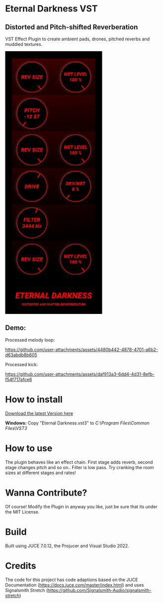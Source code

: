 # Eternal Darkness VST
## Distorted and Pitch-shifted Reverberation
VST Effect Plugin to create ambient pads, drones, pitched reverbs and muddied textures.

![Eternal_Darkness Screenshot](https://github.com/MichaelHurst97/Eternal-Darkness-VST/blob/main/Assets/Eternal_Darkness_Screenshot.PNG "Eternal Darkness Screenshot")

## Demo:

Processed melody loop:


https://github.com/user-attachments/assets/4480b442-4878-4701-a6b2-d63abdb8b605



Processed kick:


https://github.com/user-attachments/assets/daf913a3-6dd4-4d31-8efb-f54f717afce6





How to install
======
[Download the latest Version here](https://github.com/MichaelHurst97/Eternal-Darkness-VST/releases/tag/Release)


**Windows:** Copy "Eternal Darkness.vst3" to *C:\Program Files\Common Files\VST3*


How to use
======
The plugin behaves like an effect chain. First stage adds reverb, second stage changes pitch and so on..
Filter is low pass.
Try cranking the room sizes at different stages and rates!

Wanna Contribute?
======
Of course! Modify the Plugin in anyway you like, just be sure that its under the MIT License.


Build
======
Built using JUCE 7.0.12, the Projucer and Visual Studio 2022.


Credits
======
The code for this project has code adaptions based on the JUCE Documentation (https://docs.juce.com/master/index.html) and uses Signalsmith Stretch (https://github.com/Signalsmith-Audio/signalsmith-stretch)

